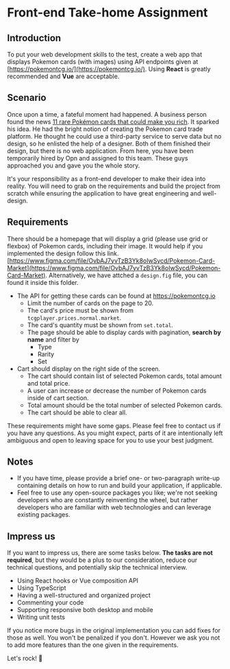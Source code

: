 # Front-end Take-home Assignment

## Introduction

To put your web development skills to the test, create a web app that displays Pokemon cards (with images) using API endpoints given at [https://pokemontcg.io/](https://pokemontcg.io/). Using **React** is greatly recommended and **Vue** are acceptable.

## Scenario

Once upon a time, a fateful moment had happened. A business person found the news [11 rare Pokémon cards that could make you rich](https://www.redbull.com/in-en/rarest-pokemon-cards-in-the-world). It sparked his idea. He had the bright notion of creating the Pokemon card trade platform. He thought he could use a third-party service to serve data but no design, so he enlisted the help of a designer. Both of them finished their design, but there is no web application. From here, you have been temporarily hired by Opn and assigned to this team. These guys approached you and gave you the whole story.

It's your responsibility as a front-end developer to make their idea into reality. You will need to grab on the requirements and build the project from scratch while ensuring the application to have great engineering and well-design.

## Requirements

There should be a homepage that will display a grid (please use grid or flexbox) of Pokemon cards, including their image. It would help if you implemented the design follow this link. [https://www.figma.com/file/OvbAJ7yvTzB3Yk8oIwSycd/Pokemon-Card-Market](https://www.figma.com/file/OvbAJ7yvTzB3Yk8oIwSycd/Pokemon-Card-Market). Alternatively, we have attched a `design.fig` file, you can found it inside this folder.

- The API for getting these cards can be found at <https://pokemontcg.io>
  - Limit the number of cards on the page to 20.
  - The card's price must be shown from `tcgplayer.prices.normal.market`.
  - The card's quantity must be shown from `set.total`.
  - The page should be able to display cards with pagination, **search by name** and filter by
    - Type
    - Rarity
    - Set
- Cart should display on the right side of the screen.
  - The cart should contain list of selected Pokemon cards, total amount and total price.
  - A user can increase or decrease the number of Pokemon cards inside of cart section.
  - Total amount should be the total number of selected Pokemon cards.
  - The cart should be able to clear all.

These requirements might have some gaps. Please feel free to contact us if you have any questions. As you might expect, parts of it are intentionally left ambiguous and open to leaving space for you to use your best judgment.

## Notes

- If you have time, please provide a brief one- or two-paragraph write-up containing details on how to run and build your application, if applicable.
- Feel free to use any open-source packages you like; we're not seeking developers who are constantly reinventing the wheel, but rather developers who are familiar with web technologies and can leverage existing packages.

## Impress us

If you want to impress us, there are some tasks below. **The tasks are not required**, but they would be a plus to our consideration, reduce our technical questions, and potentially skip the technical interview.

- Using React hooks or Vue composition API
- Using TypeScript
- Having a well-structured and organized project
- Commenting your code
- Supporting responsive both desktop and mobile
- Writing unit tests

If you notice more bugs in the original implementation you can add fixes for those as well. You won't be penalized if you don't. However we ask you not to add more features than the one given in the requirements.

Let's rock! 🤘
